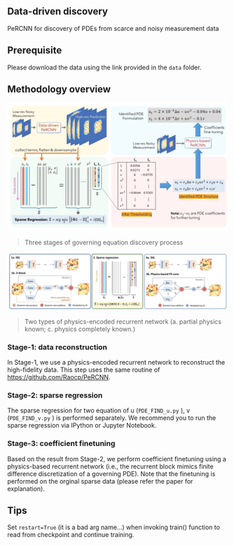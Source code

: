 ## Data-driven discovery

PeRCNN for discovery of PDEs from scarce and noisy measurement data

## Prerequisite

Please download the data using the link provided in the ``data`` folder. 


## Methodology overview

![](https://github.com/Raocp/Discover-PDE-with-Noisy-Scarce-Data/blob/main/Gallery/Slide2.JPG)

> Three stages of governing equation discovery process


![](https://github.com/Raocp/Discover-PDE-with-Noisy-Scarce-Data/blob/main/Gallery/Slide3.JPG)

> Two types of physics-encoded recurrent network (a. partial physics known; c. physics completely known.)

### Stage-1: data reconstruction

In Stage-1, we use a physics-encoded recurrent network to reconstruct the high-fidelity data. This step uses the same routine of https://github.com/Raocp/PeRCNN. 

### Stage-2: sparse regression

The sparse regression for two equation of u (`PDE_FIND_u.py` ), v (`PDE_FIND_v.py` ) is performed separately. We recommend you to run the sparse regression via IPython or Jupyter Notebook.

### Stage-3: coefficient finetuning

Based on the result from Stage-2, we perform coefficient finetuning using a physics-based recurrent network (i.e., the recurrent block mimics finite difference discretization of a governing PDE). Note that the finetuning is performed on the orginal sparse data (please refer the paper for explanation). 

## Tips

Set `restart=True` (it is a bad arg name...) when invoking train() function to read from checkpoint and continue training. 
